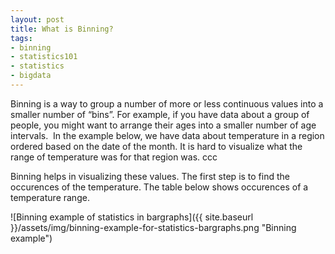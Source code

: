 ```yaml
--- 
layout: post
title: What is Binning?
tags: 
- binning
- statistics101
- statistics
- bigdata
---
```


Binning is a way to group a number of more or less continuous values into a smaller number of “bins”. For example, if you have data about a group of people, you might want to arrange their ages into a smaller number of age intervals. 
In the example below, we have data about temperature in a region ordered based on the date of the month. It is hard to visualize what the range of temperature was for that region was.
ccc

Binning helps in visualizing these values. The first step is to find the occurences of the temperature. The table below shows occurences of a temperature range.

![Binning example of statistics in bargraphs]({{ site.baseurl }}/assets/img/binning-example-for-statistics-bargraphs.png "Binning example")
